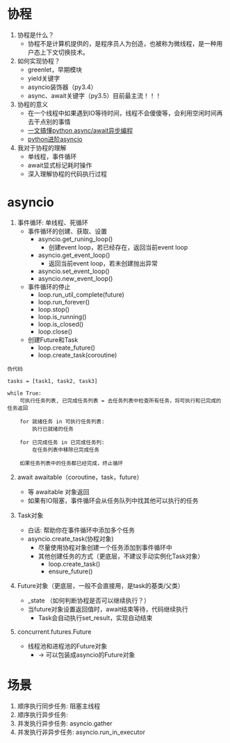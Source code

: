 # 协程
1. 协程是什么？
    * 协程不是计算机提供的，是程序员人为创造，也被称为微线程，是一种用户态上下文切换技术。
2. 如何实现协程？
    * greenlet，早期模块
    * yield关键字
    * asyncio装饰器（py3.4）
    * async、await关键字（py3.5）目前最主流！！！
3. 协程的意义
    * 在一个线程中如果遇到IO等待时间，线程不会傻傻等，会利用空闲时间再去干点别的事情
    * [一文搞懂python async/await异步编程](https://zhuanlan.zhihu.com/p/698683843)
    * [python进阶asyncio](https://www.kancloud.cn/xiaoran/python_asyncio/3043126)
4. 我对于协程的理解
    * 单线程，事件循环
    * await显式标记耗时操作
    * 深入理解协程的代码执行过程

# asyncio
1. 事件循环: 单线程、死循环
    * 事件循环的创建、获取、设置
        * asyncio.get_runing_loop()
            * 创建event loop，若已经存在，返回当前event loop
        * asyncio.get_event_loop()
            * 返回当前event loop，若未创建抛出异常
        * asyncio.set_event_loop()
        * asyncio.new_event_loop()
    * 事件循环的停止
        * loop.run_util_complete(future)
        * loop.run_forever()
        * loop.stop()
        * loop.is_running()
        * loop.is_closed()
        * loop.close()
    * 创建Future和Task
        * loop.create_future()
        * loop.create_task(coroutine)
```
伪代码

tasks = [task1, task2, task3]

while True:
    可执行任务列表, 已完成任务列表 = 去任务列表中检查所有任务，将可执行和已完成的任务返回

    for 就绪任务 in 可执行任务列表:
        执行已就绪的任务

    for 已完成任务 in 已完成任务列:
        在任务列表中移除已完成任务
    
    如果任务列表中的任务都已经完成，终止循环
```

2. await awaitable（coroutine，task，future）
    * 等 awaitable 对象返回
    * 如果有IO阻塞，事件循环会从任务队列中找其他可以执行的任务

3. Task对象
    * 白话: 帮助你在事件循环中添加多个任务
    * asyncio.create_task(协程对象) 
        * 尽量使用协程对象创建一个任务添加到事件循环中
        * 其他创建任务的方式（更底层，不建议手动实例化Task对象）
            * loop.create_task()
            * ensure_future()

4. Future对象（更底层，一般不会直接用，是task的基类/父类）
    * _state （如何判断协程是否可以继续执行？）
    * 当future对象设置返回值时，await结束等待，代码继续执行
        * Task会自动执行set_result，实现自动结束

5. concurrent.futures.Future
    * 线程池和进程池的Future对象
        * -> 可以包装成asyncio的Future对象

# 场景
1. 顺序执行同步任务: 阻塞主线程
2. 顺序执行异步任务: 
3. 并发执行异步任务: asyncio.gather
4. 并发执行非异步任务: asyncio.run_in_executor